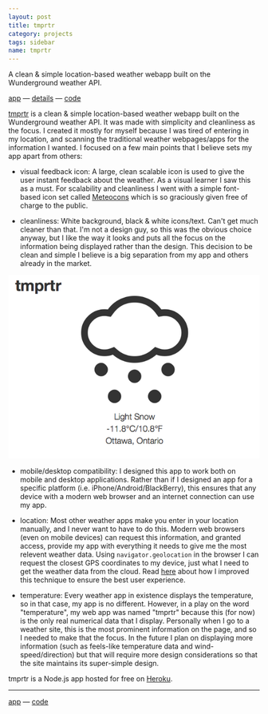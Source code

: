 ```yaml
---
layout: post
title: tmprtr
category: projects
tags: sidebar
name: tmprtr
---
```


A clean & simple location-based weather webapp built on the Wunderground weather API.

[app][app] &mdash; [details][details] &mdash; [code][code]
<!-- truncate_here -->

[tmprtr][app] is a clean & simple location-based weather webapp built on the Wunderground weather API. It was made with simplicity and cleanliness as the focus. I created it mostly for myself because I was tired of entering in my location, and scanning the traditional weather webpages/apps for the information I wanted. I focused on a few main points that I believe sets my app apart from others:

- visual feedback icon: A large, clean scalable icon is used to give the user instant feedback about the weather. As a visual learner I saw this as a must. For scalability and cleanliness I went with a simple font-based icon set called [Meteocons][meteo] which is so graciously given free of charge to the public.

- cleanliness: White background, black & white icons/text. Can't get much cleaner than that. I'm not a design guy, so this was the obvious choice anyway, but I like the way it looks and puts all the focus on the information being displayed rather than the design. This decision to be clean and simple I believe is a big separation from my app and others already in the market.

![tmprtr](/img/tmprtr.png "tmprtr")

- mobile/desktop compatibility: I designed this app to work both on mobile and desktop applications. Rather than if I designed an app for a specific platform (i.e. iPhone/Android/BlackBerry), this ensures that any device with a modern web browser and an internet connection can use my app.

- location: Most other weather apps make you enter in your location manually, and I never want to have to do this. Modern web browsers (even on mobile devices) can request this information, and granted access, provide my app with everything it needs to give me the most relevent weather data. Using <code>navigator.geolocation</code> in the browser I can request the closest GPS coordinates to my device, just what I need to get the weather data from the cloud. Read [here][browser_loc] about how I improved this technique to ensure the best user experience.

- temperature: Every weather app in existence displays the temperature, so in that case, my app is no different. However, in a play on the word "temperature", my web app was named "tmprtr" because this (for now) is the only real numerical data that I display. Personally when I go to a weather site, this is the most prominent information on the page, and so I needed to make that the focus. In the future I plan on displaying more information (such as feels-like temperature data and wind-speed/direction) but that will require more design considerations so that the site maintains its super-simple design.

tmprtr is a Node.js app hosted for free on [Heroku][heroku].

- - -

[app][app] &mdash; [code][code]

[app]: http://tmprtr.herokuapp.com
[code]: https://github.com/ryanseys/tmprtr
[meteo]: http://www.alessioatzeni.com/meteocons/
[details]: /projects/tmprtr
[browser_loc]: /blog/browser-location
[heroku]: http://www.heroku.com/
